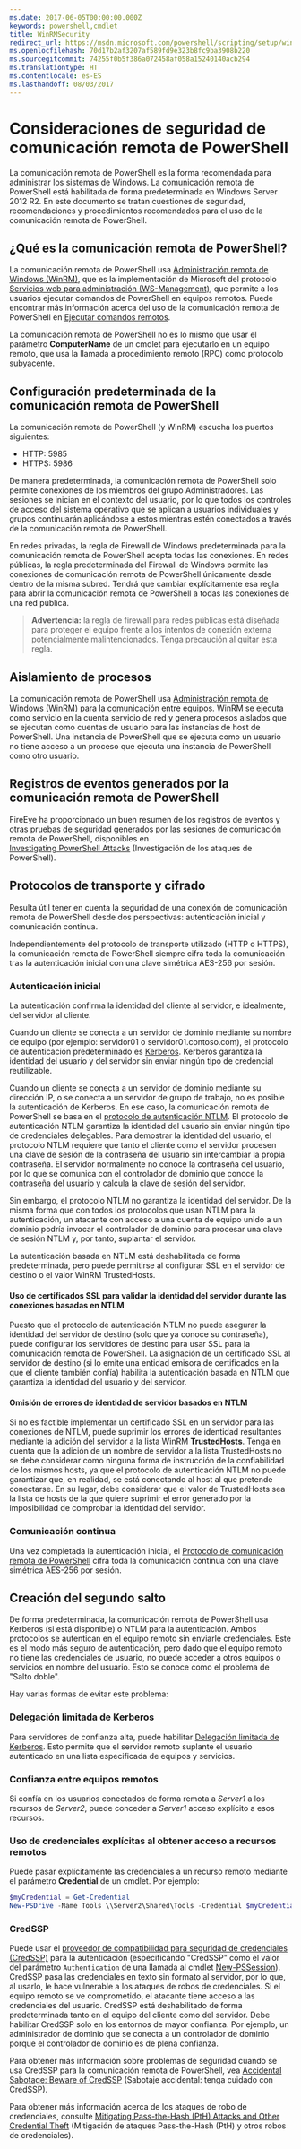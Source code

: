 ```yaml
---
ms.date: 2017-06-05T00:00:00.000Z
keywords: powershell,cmdlet
title: WinRMSecurity
redirect_url: https://msdn.microsoft.com/powershell/scripting/setup/winrmsecurity
ms.openlocfilehash: 70d17b2af3207af589fd9e323b8fc9ba3908b220
ms.sourcegitcommit: 74255f0b5f386a072458af058a15240140acb294
ms.translationtype: HT
ms.contentlocale: es-ES
ms.lasthandoff: 08/03/2017
---
```

# <a name="powershell-remoting-security-considerations"></a>Consideraciones de seguridad de comunicación remota de PowerShell

La comunicación remota de PowerShell es la forma recomendada para administrar los sistemas de Windows. La comunicación remota de PowerShell está habilitada de forma predeterminada en Windows Server 2012 R2. En este documento se tratan cuestiones de seguridad, recomendaciones y procedimientos recomendados para el uso de la comunicación remota de PowerShell.

## <a name="what-is-powershell-remoting"></a>¿Qué es la comunicación remota de PowerShell?

La comunicación remota de PowerShell usa [Administración remota de Windows (WinRM)](https://msdn.microsoft.com/en-us/library/windows/desktop/aa384426.aspx), que es la implementación de Microsoft del protocolo [Servicios web para administración (WS-Management)](http://www.dmtf.org/sites/default/files/standards/documents/DSP0226_1.2.0.pdf), que permite a los usuarios ejecutar comandos de PowerShell en equipos remotos. Puede encontrar más información acerca del uso de la comunicación remota de PowerShell en [Ejecutar comandos remotos](https://technet.microsoft.com/en-us/library/dd819505.aspx).

La comunicación remota de PowerShell no es lo mismo que usar el parámetro **ComputerName** de un cmdlet para ejecutarlo en un equipo remoto, que usa la llamada a procedimiento remoto (RPC) como protocolo subyacente.

##  <a name="powershell-remoting-default-settings"></a>Configuración predeterminada de la comunicación remota de PowerShell

La comunicación remota de PowerShell (y WinRM) escucha los puertos siguientes:

- HTTP: 5985
- HTTPS: 5986

De manera predeterminada, la comunicación remota de PowerShell solo permite conexiones de los miembros del grupo Administradores. Las sesiones se inician en el contexto del usuario, por lo que todos los controles de acceso del sistema operativo que se aplican a usuarios individuales y grupos continuarán aplicándose a estos mientras estén conectados a través de la comunicación remota de PowerShell.

En redes privadas, la regla de Firewall de Windows predeterminada para la comunicación remota de PowerShell acepta todas las conexiones. En redes públicas, la regla predeterminada del Firewall de Windows permite las conexiones de comunicación remota de PowerShell únicamente desde dentro de la misma subred. Tendrá que cambiar explícitamente esa regla para abrir la comunicación remota de PowerShell a todas las conexiones de una red pública.

>**Advertencia:** la regla de firewall para redes públicas está diseñada para proteger el equipo frente a los intentos de conexión externa potencialmente malintencionados. Tenga precaución al quitar esta regla.

## <a name="process-isolation"></a>Aislamiento de procesos

La comunicación remota de PowerShell usa [Administración remota de Windows (WinRM)](https://msdn.microsoft.com/en-us/library/windows/desktop/aa384426) para la comunicación entre equipos. WinRM se ejecuta como servicio en la cuenta servicio de red y genera procesos aislados que se ejecutan como cuentas de usuario para las instancias de host de PowerShell. Una instancia de PowerShell que se ejecuta como un usuario no tiene acceso a un proceso que ejecuta una instancia de PowerShell como otro usuario.

## <a name="event-logs-generated-by-powershell-remoting"></a>Registros de eventos generados por la comunicación remota de PowerShell

FireEye ha proporcionado un buen resumen de los registros de eventos y otras pruebas de seguridad generados por las sesiones de comunicación remota de PowerShell, disponibles en  
[Investigating PowerShell Attacks](https://www.fireeye.com/content/dam/fireeye-www/global/en/solutions/pdfs/wp-lazanciyan-investigating-powershell-attacks.pdf) (Investigación de los ataques de PowerShell).

## <a name="encryption-and-transport-protocols"></a>Protocolos de transporte y cifrado

Resulta útil tener en cuenta la seguridad de una conexión de comunicación remota de PowerShell desde dos perspectivas: autenticación inicial y comunicación continua. 

Independientemente del protocolo de transporte utilizado (HTTP o HTTPS), la comunicación remota de PowerShell siempre cifra toda la comunicación tras la autenticación inicial con una clave simétrica AES-256 por sesión.
    
### <a name="initial-authentication"></a>Autenticación inicial

La autenticación confirma la identidad del cliente al servidor, e idealmente, del servidor al cliente.
    
Cuando un cliente se conecta a un servidor de dominio mediante su nombre de equipo (por ejemplo: servidor01 o servidor01.contoso.com), el protocolo de autenticación predeterminado es [Kerberos](https://msdn.microsoft.com/en-us/library/windows/desktop/aa378747.aspx).
Kerberos garantiza la identidad del usuario y del servidor sin enviar ningún tipo de credencial reutilizable.

Cuando un cliente se conecta a un servidor de dominio mediante su dirección IP, o se conecta a un servidor de grupo de trabajo, no es posible la autenticación de Kerberos. En ese caso, la comunicación remota de PowerShell se basa en el [protocolo de autenticación NTLM](https://msdn.microsoft.com/en-us/library/windows/desktop/aa378749.aspx). El protocolo de autenticación NTLM garantiza la identidad del usuario sin enviar ningún tipo de credenciales delegables. Para demostrar la identidad del usuario, el protocolo NTLM requiere que tanto el cliente como el servidor procesen una clave de sesión de la contraseña del usuario sin intercambiar la propia contraseña. El servidor normalmente no conoce la contraseña del usuario, por lo que se comunica con el controlador de dominio que conoce la contraseña del usuario y calcula la clave de sesión del servidor. 
      
Sin embargo, el protocolo NTLM no garantiza la identidad del servidor. De la misma forma que con todos los protocolos que usan NTLM para la autenticación, un atacante con acceso a una cuenta de equipo unido a un dominio podría invocar el controlador de dominio para procesar una clave de sesión NTLM y, por tanto, suplantar el servidor.

La autenticación basada en NTLM está deshabilitada de forma predeterminada, pero puede permitirse al configurar SSL en el servidor de destino o el valor WinRM TrustedHosts.
    
#### <a name="using-ssl-certificates-to-validate-server-identity-during-ntlm-based-connections"></a>Uso de certificados SSL para validar la identidad del servidor durante las conexiones basadas en NTLM

Puesto que el protocolo de autenticación NTLM no puede asegurar la identidad del servidor de destino (solo que ya conoce su contraseña), puede configurar los servidores de destino para usar SSL para la comunicación remota de PowerShell. La asignación de un certificado SSL al servidor de destino (si lo emite una entidad emisora de certificados en la que el cliente también confía) habilita la autenticación basada en NTLM que garantiza la identidad del usuario y del servidor.
    
#### <a name="ignoring-ntlm-based-server-identity-errors"></a>Omisión de errores de identidad de servidor basados en NTLM
      
Si no es factible implementar un certificado SSL en un servidor para las conexiones de NTLM, puede suprimir los errores de identidad resultantes mediante la adición del servidor a la lista WinRM **TrustedHosts**. Tenga en cuenta que la adición de un nombre de servidor a la lista TrustedHosts no se debe considerar como ninguna forma de instrucción de la confiabilidad de los mismos hosts, ya que el protocolo de autenticación NTLM no puede garantizar que, en realidad, se está conectando al host al que pretende conectarse.
En su lugar, debe considerar que el valor de TrustedHosts sea la lista de hosts de la que quiere suprimir el error generado por la imposibilidad de comprobar la identidad del servidor.
    
    
### <a name="ongoing-communication"></a>Comunicación continua

Una vez completada la autenticación inicial, el [Protocolo de comunicación remota de PowerShell](https://msdn.microsoft.com/en-us/library/dd357801.aspx) cifra toda la comunicación continua con una clave simétrica AES-256 por sesión.  


## <a name="making-the-second-hop"></a>Creación del segundo salto

De forma predeterminada, la comunicación remota de PowerShell usa Kerberos (si está disponible) o NTLM para la autenticación. Ambos protocolos se autentican en el equipo remoto sin enviarle credenciales.
Este es el modo más seguro de autenticación, pero dado que el equipo remoto no tiene las credenciales de usuario, no puede acceder a otros equipos o servicios en nombre del usuario. Esto se conoce como el problema de "Salto doble".

Hay varias formas de evitar este problema:

### <a name="kerberos-constrained-delegation"></a>Delegación limitada de Kerberos

Para servidores de confianza alta, puede habilitar [Delegación limitada de Kerberos](https://technet.microsoft.com/en-us/library/cc995228.aspx). Esto permite que el servidor remoto suplante el usuario autenticado en una lista especificada de equipos y servicios.

### <a name="trust-between-remote-computers"></a>Confianza entre equipos remotos

Si confía en los usuarios conectados de forma remota a *Server1* a los recursos de *Server2*, puede conceder a *Server1* acceso explícito a esos recursos.

### <a name="use-explicit-credentials-when-accessing-remote-resources"></a>Uso de credenciales explícitas al obtener acceso a recursos remotos

Puede pasar explícitamente las credenciales a un recurso remoto mediante el parámetro **Credential** de un cmdlet. Por ejemplo:

```powershell
$myCredential = Get-Credential
New-PSDrive -Name Tools \\Server2\Shared\Tools -Credential $myCredential 
```

### <a name="credssp"></a>CredSSP

Puede usar el [proveedor de compatibilidad para seguridad de credenciales (CredSSP)](https://msdn.microsoft.com/en-us/library/windows/desktop/bb931352.aspx) para la autenticación (especificando "CredSSP" como el valor del parámetro `Authentication` de una llamada al cmdlet [New-PSSession](https://technet.microsoft.com/en-us/library/hh849717.aspx)). CredSSP pasa las credenciales en texto sin formato al servidor, por lo que, al usarlo, le hace vulnerable a los ataques de robos de credenciales. Si el equipo remoto se ve comprometido, el atacante tiene acceso a las credenciales del usuario. CredSSP está deshabilitado de forma predeterminada tanto en el equipo del cliente como del servidor. Debe habilitar CredSSP solo en los entornos de mayor confianza. Por ejemplo, un administrador de dominio que se conecta a un controlador de dominio porque el controlador de dominio es de plena confianza.

Para obtener más información sobre problemas de seguridad cuando se usa CredSSP para la comunicación remota de PowerShell, vea [Accidental Sabotage: Beware of CredSSP](http://www.powershellmagazine.com/2014/03/06/accidental-sabotage-beware-of-credssp) (Sabotaje accidental: tenga cuidado con CredSSP).

Para obtener más información acerca de los ataques de robo de credenciales, consulte [Mitigating Pass-the-Hash (PtH) Attacks and Other Credential Theft](https://www.microsoft.com/en-us/download/details.aspx?id=36036) (Mitigación de ataques Pass-the-Hash (PtH) y otros robos de credenciales).








